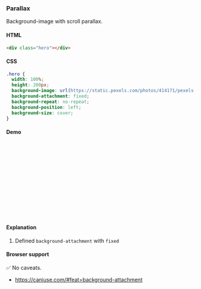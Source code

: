 ### Parallax

Background-image with scroll parallax.


#### HTML

```html
<div class="hero"></div>
```

#### CSS

```css
.hero {
  width: 100%;
  height: 200px;
  background-image: url(https://static.pexels.com/photos/414171/pexels-photo-414171.jpeg);
  background-attachment: fixed;
  background-repeat: no-repeat;
  background-position: left;
  background-size: cover;
}
```

#### Demo

<div class="snippet-demo">
<div class="hero"></div>
</div>

<style>
.hero {
  width: 100%;
  height: 200px;
  background-image: url(https://static.pexels.com/photos/414171/pexels-photo-414171.jpeg);
  background-attachment: fixed;
  background-repeat: no-repeat;
  background-position: left;
  background-size: cover;
}
</style>

#### Explanation

1. Defined `background-attachment` with `fixed`

#### Browser support

<span class="snippet__support-note">✅ No caveats.</span>

* https://caniuse.com/#feat=background-attachment